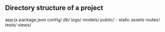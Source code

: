 ## Directory structure of a project

app.js
  package.json
  config/
  db/
  logs/
  models/
  public/ - static assets
  routes/
  tests/
  views/